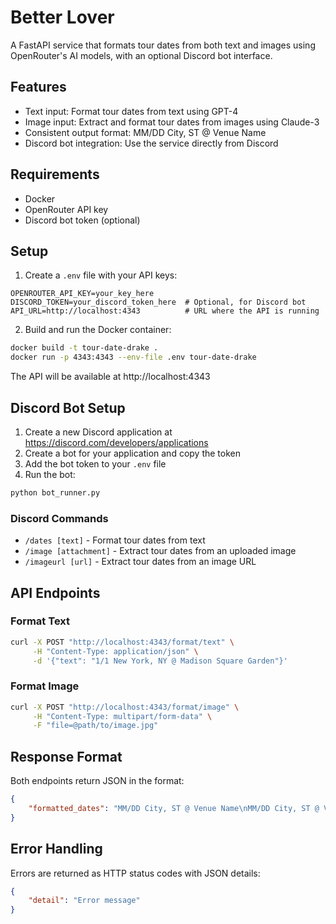 # Better Lover

A FastAPI service that formats tour dates from both text and images using OpenRouter's AI models, with an optional Discord bot interface.

## Features

- Text input: Format tour dates from text using GPT-4
- Image input: Extract and format tour dates from images using Claude-3
- Consistent output format: MM/DD City, ST @ Venue Name
- Discord bot integration: Use the service directly from Discord

## Requirements

- Docker
- OpenRouter API key
- Discord bot token (optional)

## Setup

1. Create a `.env` file with your API keys:
```
OPENROUTER_API_KEY=your_key_here
DISCORD_TOKEN=your_discord_token_here  # Optional, for Discord bot
API_URL=http://localhost:4343          # URL where the API is running
```

2. Build and run the Docker container:
```bash
docker build -t tour-date-drake .
docker run -p 4343:4343 --env-file .env tour-date-drake
```

The API will be available at http://localhost:4343

## Discord Bot Setup

1. Create a new Discord application at https://discord.com/developers/applications
2. Create a bot for your application and copy the token
3. Add the bot token to your `.env` file
4. Run the bot:
```bash
python bot_runner.py
```

### Discord Commands

- `/dates [text]` - Format tour dates from text
- `/image [attachment]` - Extract tour dates from an uploaded image
- `/imageurl [url]` - Extract tour dates from an image URL

## API Endpoints

### Format Text
```bash
curl -X POST "http://localhost:4343/format/text" \
     -H "Content-Type: application/json" \
     -d '{"text": "1/1 New York, NY @ Madison Square Garden"}'
```

### Format Image
```bash
curl -X POST "http://localhost:4343/format/image" \
     -H "Content-Type: multipart/form-data" \
     -F "file=@path/to/image.jpg"
```

## Response Format

Both endpoints return JSON in the format:
```json
{
    "formatted_dates": "MM/DD City, ST @ Venue Name\nMM/DD City, ST @ Venue Name"
}
```

## Error Handling

Errors are returned as HTTP status codes with JSON details:
```json
{
    "detail": "Error message"
}
``` 